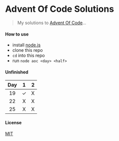 # Advent Of Code Solutions

> My solutions to [Advent Of Code](http://adventofcode.com/)...

#### How to use

- install [node.js](https://nodejs.org/en/download)
- clone this repo
- `cd` into this repo
- run `node aoc <day> <half>`

#### Unfinished

| Day |    1    |    2    |
|:---:|:-------:|:-------:|
| 19  |&#x2713; |    X    |
| 22  |    X    |    X    |
| 25  |    X    |    X    |


#### License

[MIT](http://choosealicense.com/licenses/mit/)
